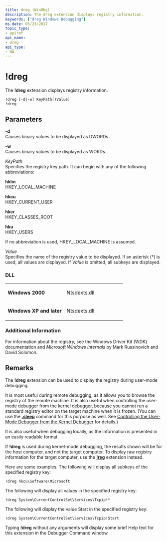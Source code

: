 ```yaml
---
title: dreg (WinDbg)
description: The dreg extension displays registry information.
keywords: ["dreg Windows Debugging"]
ms.date: 05/23/2017
topic_type:
- apiref
api_name:
- dreg
api_type:
- NA
---
```


# !dreg


The **!dreg** extension displays registry information.

```dbgcmd
!dreg [-d|-w] KeyPath[!Value] 
!dreg
```

## <span id="ddk__dreg_dbg"></span><span id="DDK__DREG_DBG"></span>Parameters


<span id="_______-d______"></span><span id="_______-D______"></span> **-d**   
Causes binary values to be displayed as DWORDs.

<span id="_______-w______"></span><span id="_______-W______"></span> **-w**   
Causes binary values to be displayed as WORDs.

<span id="_______KeyPath______"></span><span id="_______keypath______"></span><span id="_______KEYPATH______"></span> *KeyPath*   
Specifies the registry key path. It can begin with any of the following abbreviations:

<span id="hklm"></span><span id="HKLM"></span>**hklm**  
HKEY\_LOCAL\_MACHINE

<span id="hkcu"></span><span id="HKCU"></span>**hkcu**  
HKEY\_CURRENT\_USER

<span id="hkcr"></span><span id="HKCR"></span>**hkcr**  
HKEY\_CLASSES\_ROOT

<span id="hku"></span><span id="HKU"></span>**hku**  
HKEY\_USERS

If no abbreviation is used, HKEY\_LOCAL\_MACHINE is assumed.

<span id="_______Value______"></span><span id="_______value______"></span><span id="_______VALUE______"></span> *Value*   
Specifies the name of the registry value to be displayed. If an asterisk (\*) is used, all values are displayed. If *Value* is omitted, all subkeys are displayed.

### <span id="DLL"></span><span id="dll"></span>DLL

<table>
<colgroup>
<col width="50%" />
<col width="50%" />
</colgroup>
<tbody>
<tr class="odd">
<td align="left"><p><strong>Windows 2000</strong></p></td>
<td align="left"><p>Ntsdexts.dll</p></td>
</tr>
<tr class="even">
<td align="left"><p><strong>Windows XP and later</strong></p></td>
<td align="left"><p>Ntsdexts.dll</p></td>
</tr>
</tbody>
</table>

 

### <span id="Additional_Information"></span><span id="additional_information"></span><span id="ADDITIONAL_INFORMATION"></span>Additional Information

For information about the registry, see the Windows Driver Kit (WDK) documentation and *Microsoft Windows Internals* by Mark Russinovich and David Solomon.

## Remarks

The **!dreg** extension can be used to display the registry during user-mode debugging.

It is most useful during remote debugging, as it allows you to browse the registry of the remote machine. It is also useful when controlling the user-mode debugger from the kernel debugger, because you cannot run a standard registry editor on the target machine when it is frozen. (You can use the [**.sleep**](-sleep--pause-debugger-.md) command for this purpose as well. See [Controlling the User-Mode Debugger from the Kernel Debugger](controlling-the-user-mode-debugger-from-the-kernel-debugger.md) for details.)

It is also useful when debugging locally, as the information is presented in an easily readable format.

If **!dreg** is used during kernel-mode debugging, the results shown will be for the host computer, and not the target computer. To display raw registry information for the target computer, use the [**!reg**](-reg.md) extension instead.

Here are some examples. The following will display all subkeys of the specified registry key:

```dbgcmd
!dreg hkcu\Software\Microsoft
```

The following will display all values in the specified registry key:

```dbgcmd
!dreg System\CurrentControlSet\Services\Tcpip!*
```

The following will display the value Start in the specified registry key:

```dbgcmd
!dreg System\CurrentControlSet\Services\Tcpip!Start
```

Typing **!dreg** without any arguments will display some brief Help text for this extension in the Debugger Command window.

 

 





